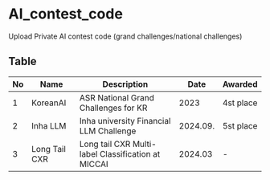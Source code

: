 # AI_contest_code
Upload Private AI contest code (grand challenges/national challenges)


Table
-----
| No | Name | Description | Date | Awarded |
|----|------|-------------|------|---------|
| 1 | KoreanAI | ASR National Grand Challenges for KR | 2023 | 4st place |
| 2 | Inha LLM | Inha university Financial LLM Challenge  | 2024.09. | 5st place |
| 3 | Long Tail CXR | Long tail CXR Multi-label Classification at MICCAI | 2024.03 | - |





